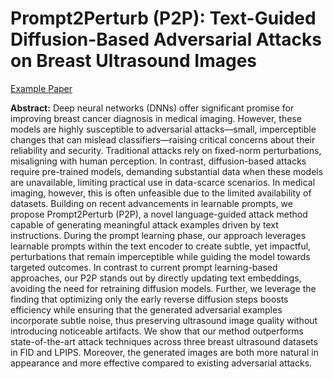 # Prompt2Perturb (P2P): Text-Guided Diffusion-Based Adversarial Attacks on Breast Ultrasound Images

[Example Paper](images/attack_paper_final_version.pdf)


**Abstract:** Deep neural networks (DNNs)  offer significant promise for improving breast cancer diagnosis in medical imaging. However, these models are highly susceptible to adversarial attacks—small, imperceptible changes that can mislead classifiers—raising critical concerns about their reliability and security. Traditional attacks rely on fixed-norm perturbations, misaligning with human perception. In contrast, diffusion-based attacks require pre-trained models, demanding substantial data when these models are unavailable, limiting practical use in data-scarce scenarios. In medical imaging, however, this is often unfeasible due to the limited availability of datasets. Building on recent advancements in learnable prompts, we propose Prompt2Perturb (P2P), a novel language-guided attack method capable of generating meaningful attack examples driven by text instructions. During the prompt learning phase, our approach leverages learnable prompts within the text encoder to create subtle, yet impactful, perturbations that remain imperceptible while guiding the model towards targeted outcomes.
In contrast to current prompt learning-based approaches, our P2P stands out by directly updating text embeddings, avoiding the need for retraining diffusion models. Further, we leverage the finding that optimizing only the early reverse diffusion steps boosts efficiency while ensuring that the generated adversarial examples incorporate subtle noise, thus preserving ultrasound image quality without introducing noticeable artifacts. We show that our method outperforms state-of-the-art attack techniques across three breast ultrasound datasets in FID and LPIPS. Moreover, the generated images are both more natural in appearance and more effective compared to existing adversarial attacks.



